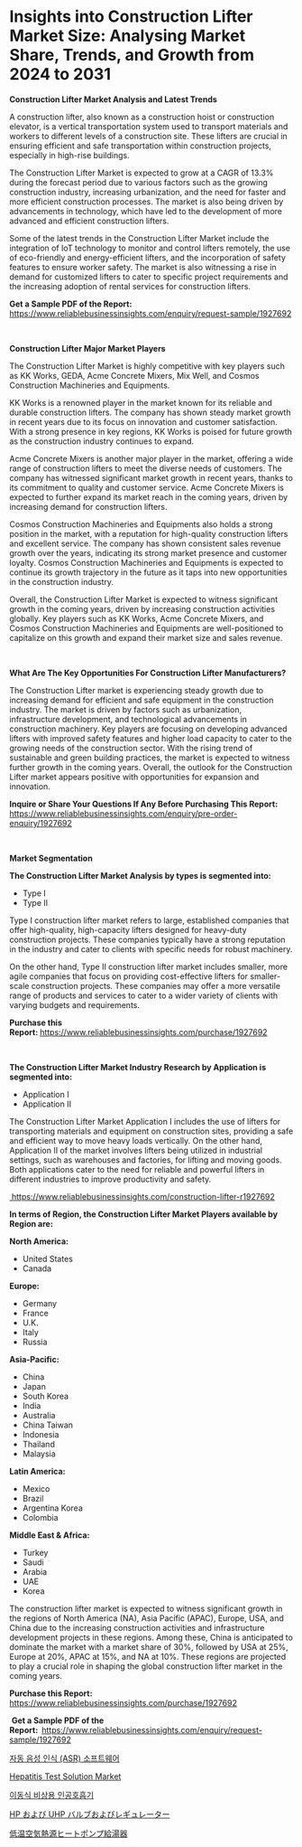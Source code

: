 <p><h1>Insights into Construction Lifter Market Size: Analysing Market Share, Trends, and Growth from 2024 to 2031</h1></p><p><strong>Construction Lifter Market Analysis and Latest Trends</strong></p>
<p><p>A construction lifter, also known as a construction hoist or construction elevator, is a vertical transportation system used to transport materials and workers to different levels of a construction site. These lifters are crucial in ensuring efficient and safe transportation within construction projects, especially in high-rise buildings.</p><p>The Construction Lifter Market is expected to grow at a CAGR of 13.3% during the forecast period due to various factors such as the growing construction industry, increasing urbanization, and the need for faster and more efficient construction processes. The market is also being driven by advancements in technology, which have led to the development of more advanced and efficient construction lifters.</p><p>Some of the latest trends in the Construction Lifter Market include the integration of IoT technology to monitor and control lifters remotely, the use of eco-friendly and energy-efficient lifters, and the incorporation of safety features to ensure worker safety. The market is also witnessing a rise in demand for customized lifters to cater to specific project requirements and the increasing adoption of rental services for construction lifters.</p></p>
<p><strong>Get a Sample PDF of the Report:&nbsp;</strong> <a href="https://www.reliablebusinessinsights.com/enquiry/request-sample/1927692">https://www.reliablebusinessinsights.com/enquiry/request-sample/1927692</a></p>
<p>&nbsp;</p>
<p><strong>Construction Lifter Major Market Players</strong></p>
<p><p>The Construction Lifter Market is highly competitive with key players such as KK Works, GEDA, Acme Concrete Mixers, Mix Well, and Cosmos Construction Machineries and Equipments. </p><p>KK Works is a renowned player in the market known for its reliable and durable construction lifters. The company has shown steady market growth in recent years due to its focus on innovation and customer satisfaction. With a strong presence in key regions, KK Works is poised for future growth as the construction industry continues to expand.</p><p>Acme Concrete Mixers is another major player in the market, offering a wide range of construction lifters to meet the diverse needs of customers. The company has witnessed significant market growth in recent years, thanks to its commitment to quality and customer service. Acme Concrete Mixers is expected to further expand its market reach in the coming years, driven by increasing demand for construction lifters.</p><p>Cosmos Construction Machineries and Equipments also holds a strong position in the market, with a reputation for high-quality construction lifters and excellent service. The company has shown consistent sales revenue growth over the years, indicating its strong market presence and customer loyalty. Cosmos Construction Machineries and Equipments is expected to continue its growth trajectory in the future as it taps into new opportunities in the construction industry.</p><p>Overall, the Construction Lifter Market is expected to witness significant growth in the coming years, driven by increasing construction activities globally. Key players such as KK Works, Acme Concrete Mixers, and Cosmos Construction Machineries and Equipments are well-positioned to capitalize on this growth and expand their market size and sales revenue.</p></p>
<p>&nbsp;</p>
<p><strong>What Are The Key Opportunities For Construction Lifter Manufacturers?</strong></p>
<p><p>The Construction Lifter market is experiencing steady growth due to increasing demand for efficient and safe equipment in the construction industry. The market is driven by factors such as urbanization, infrastructure development, and technological advancements in construction machinery. Key players are focusing on developing advanced lifters with improved safety features and higher load capacity to cater to the growing needs of the construction sector. With the rising trend of sustainable and green building practices, the market is expected to witness further growth in the coming years. Overall, the outlook for the Construction Lifter market appears positive with opportunities for expansion and innovation.</p></p>
<p><strong>Inquire or Share Your Questions If Any Before Purchasing This Report:</strong> <a href="https://www.reliablebusinessinsights.com/enquiry/pre-order-enquiry/1927692">https://www.reliablebusinessinsights.com/enquiry/pre-order-enquiry/1927692</a></p>
<p>&nbsp;</p>
<p><strong>Market Segmentation</strong></p>
<p><strong>The Construction Lifter Market Analysis by types is segmented into:</strong></p>
<p><ul><li>Type I</li><li>Type II</li></ul></p>
<p><p>Type I construction lifter market refers to large, established companies that offer high-quality, high-capacity lifters designed for heavy-duty construction projects. These companies typically have a strong reputation in the industry and cater to clients with specific needs for robust machinery.</p><p>On the other hand, Type II construction lifter market includes smaller, more agile companies that focus on providing cost-effective lifters for smaller-scale construction projects. These companies may offer a more versatile range of products and services to cater to a wider variety of clients with varying budgets and requirements.</p></p>
<p><strong>Purchase this Report:&nbsp;</strong><a href="https://www.reliablebusinessinsights.com/purchase/1927692">https://www.reliablebusinessinsights.com/purchase/1927692</a></p>
<p>&nbsp;</p>
<p><strong>The Construction Lifter Market Industry Research by Application is segmented into:</strong></p>
<p><ul><li>Application I</li><li>Application II</li></ul></p>
<p><p>The Construction Lifter Market Application I includes the use of lifters for transporting materials and equipment on construction sites, providing a safe and efficient way to move heavy loads vertically. On the other hand, Application II of the market involves lifters being utilized in industrial settings, such as warehouses and factories, for lifting and moving goods. Both applications cater to the need for reliable and powerful lifters in different industries to improve productivity and safety.</p></p>
<p><a href="https://www.reliablebusinessinsights.com/construction-lifter-r1927692">&nbsp;https://www.reliablebusinessinsights.com/construction-lifter-r1927692</a></p>
<p><strong>In terms of Region, the Construction Lifter Market Players available by Region are:</strong></p>
<p>
    <p> <strong> North America: </strong>
        <ul>
            <li>United States</li>
            <li>Canada</li>
        </ul>
        </p> 
    <p> <strong> Europe: </strong>
        <ul>
            <li>Germany</li>
            <li>France</li>
            <li>U.K.</li>
            <li>Italy</li>
            <li>Russia</li>
        </ul>
        </p> 
    <p> <strong> Asia-Pacific: </strong>
        <ul>
            <li>China</li>
            <li>Japan</li>
            <li>South Korea</li>
            <li>India</li>
            <li>Australia</li>
            <li>China Taiwan</li>
            <li>Indonesia</li>
            <li>Thailand</li>
            <li>Malaysia</li>
        </ul>
        </p> 
    <p> <strong> Latin America: </strong>
        <ul>
            <li>Mexico</li>
            <li>Brazil</li>
            <li>Argentina Korea</li>
            <li>Colombia</li>
        </ul>
        </p> 
    <p> <strong> Middle East & Africa: </strong>
        <ul>
            <li>Turkey</li>
            <li>Saudi</li>
            <li>Arabia</li>
            <li>UAE</li>
            <li>Korea</li>
        </ul>
    </p>
    </p>
<p><p>The construction lifter market is expected to witness significant growth in the regions of North America (NA), Asia Pacific (APAC), Europe, USA, and China due to the increasing construction activities and infrastructure development projects in these regions. Among these, China is anticipated to dominate the market with a market share of 30%, followed by USA at 25%, Europe at 20%, APAC at 15%, and NA at 10%. These regions are projected to play a crucial role in shaping the global construction lifter market in the coming years.</p></p>
<p><strong>Purchase this Report: </strong><a href="https://www.reliablebusinessinsights.com/purchase/1927692">https://www.reliablebusinessinsights.com/purchase/1927692</a></p>
<p>&nbsp;<strong>Get a Sample PDF of the Report:&nbsp;&nbsp;</strong><a href="https://www.reliablebusinessinsights.com/enquiry/request-sample/1927692">https://www.reliablebusinessinsights.com/enquiry/request-sample/1927692</a></p>
<p><strong></strong></p>
<p><p><a href="https://medium.com/@staceyhilll80/%EA%B5%AD%EC%A0%9C-%EC%9E%90%EB%8F%99-%EC%9D%8C%EC%84%B1-%EC%9D%B8%EC%8B%9D-asr-%EC%86%8C%ED%94%84%ED%8A%B8%EC%9B%A8%EC%96%B4-%EC%82%B0%EC%97%85-%EC%9C%A0%ED%98%95-%EC%9D%91%EC%9A%A9-%ED%94%84%EB%A1%9C%EA%B7%B8%EB%9E%A8-%EC%8B%9C%EC%9E%A5-%EC%B0%B8%EA%B0%80%EC%9E%90-%EC%A7%80%EC%97%AD-%EC%84%B1%EC%9E%A5-%EB%B6%84%EC%84%9D-%EB%B0%8F-%EB%AF%B8%EB%9E%98-%EC%8B%9C%EB%82%98%EB%A6%AC%EC%98%A4-2024-2031-837c943796f7">자동 음성 인식 (ASR) 소프트웨어</a></p><p><a href="https://github.com/cheribeninsig/Market-Research-Report-List-1/blob/main/hepatitis-test-solution-market.md">Hepatitis Test Solution Market</a></p><p><a href="https://github.com/Edwards13Jessica/Market-Research-Report-List-1/blob/main/2131131125360.md">이동식 비상용 인공호흡기</a></p><p><a href="https://medium.com/@quinceyl40zz/2024%E5%B9%B4%E3%81%8B%E3%82%892031%E5%B9%B4%E3%81%BE%E3%81%A7%E3%81%AEhp%E3%81%8A%E3%82%88%E3%81%B3uhp%E3%83%90%E3%83%AB%E3%83%96%E3%81%8A%E3%82%88%E3%81%B3%E3%83%AC%E3%82%AE%E3%83%A5%E3%83%AC%E3%83%BC%E3%82%BF%E5%B8%82%E5%A0%B4%E3%82%B7%E3%82%A7%E3%82%A2%E3%81%A8%E7%AB%B6%E4%BA%89%E7%8A%B6%E6%B3%81%E3%81%AB%E9%96%A2%E3%81%99%E3%82%8B%E6%B4%9E%E5%AF%9F-0b8ed1bec29f">HP および UHP バルブおよびレギュレーター</a></p><p><a href="https://medium.com/@davidppaulsen4320/%E4%BD%8E%E6%B8%A9%E7%A9%BA%E6%B0%97%E6%BA%90%E7%86%B1%E3%83%9D%E3%83%B3%E3%83%97%E7%B5%A6%E6%B9%AF%E5%99%A8%E3%81%AE%E5%B8%82%E5%A0%B4%E5%8B%95%E5%90%91%E3%81%A8%E5%88%86%E6%9E%90-%E5%B0%86%E6%9D%A5%E3%81%AE%E6%88%90%E9%95%B7%E3%81%AE%E6%A9%9F%E4%BC%9A%E3%81%A8%E8%AA%B2%E9%A1%8C-2024%E5%B9%B4-2031%E5%B9%B4-e655636a2e2f">低温空気熱源ヒートポンプ給湯器</a></p></p>